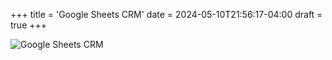 +++
title = 'Google Sheets CRM'
date = 2024-05-10T21:56:17-04:00
draft = true
+++

![Google Sheets CRM](/images/google-sheets-crm-infographic.png)